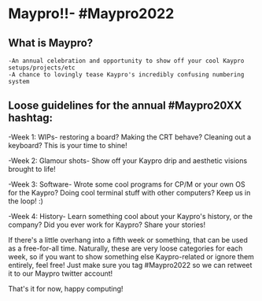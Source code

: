 # Maypro!!- #Maypro2022

## What is Maypro? 
	-An annual celebration and opportunity to show off your cool Kaypro
	setups/projects/etc
	-A chance to lovingly tease Kaypro's incredibly confusing numbering system

## Loose guidelines for the annual #Maypro20XX hashtag:
-Week 1: WIPs- restoring a board? Making the CRT behave? Cleaning out a
keyboard? This is your time to shine!

-Week 2: Glamour shots- Show off your Kaypro drip and aesthetic visions
brought to life!

-Week 3: Software- Wrote some cool programs for CP/M or your own OS for the
Kaypro? Doing cool terminal stuff with other computers? Keep us in the loop!
:)

-Week 4: History- Learn something cool about your Kaypro's history, or the
company? Did you ever work for Kaypro? Share your stories!

If there's a little overhang into a fifth week or something, that can be
used as a free-for-all time. Naturally, these are very loose categories for
each week, so if you want to show something else Kaypro-related or ignore 
them entirely, feel free! Just make sure you tag #Maypro2022 so we can
retweet it to our Maypro twitter account! 

That's it for now, happy computing!
